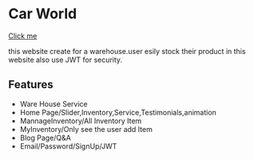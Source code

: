 # Car World
[Click me](https://car-world-db4d0.web.app/)

this website create for a warehouse.user esily stock their product in this website
also use JWT for security.

##  Features 
- Ware House Service
- Home Page/Slider,Inventory,Service,Testimonials,animation
- MannageInventory/All Inventory Item
- MyInventory/Only see the user add Item
- Blog Page/Q&A
- Email/Password/SignUp/JWT
